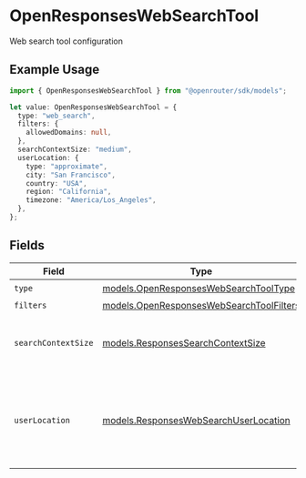 # OpenResponsesWebSearchTool

Web search tool configuration

## Example Usage

```typescript
import { OpenResponsesWebSearchTool } from "@openrouter/sdk/models";

let value: OpenResponsesWebSearchTool = {
  type: "web_search",
  filters: {
    allowedDomains: null,
  },
  searchContextSize: "medium",
  userLocation: {
    type: "approximate",
    city: "San Francisco",
    country: "USA",
    region: "California",
    timezone: "America/Los_Angeles",
  },
};
```

## Fields

| Field                                                                                                                           | Type                                                                                                                            | Required                                                                                                                        | Description                                                                                                                     | Example                                                                                                                         |
| ------------------------------------------------------------------------------------------------------------------------------- | ------------------------------------------------------------------------------------------------------------------------------- | ------------------------------------------------------------------------------------------------------------------------------- | ------------------------------------------------------------------------------------------------------------------------------- | ------------------------------------------------------------------------------------------------------------------------------- |
| `type`                                                                                                                          | [models.OpenResponsesWebSearchToolType](../models/openresponseswebsearchtooltype.md)                                            | :heavy_check_mark:                                                                                                              | N/A                                                                                                                             |                                                                                                                                 |
| `filters`                                                                                                                       | [models.OpenResponsesWebSearchToolFilters](../models/openresponseswebsearchtoolfilters.md)                                      | :heavy_minus_sign:                                                                                                              | N/A                                                                                                                             |                                                                                                                                 |
| `searchContextSize`                                                                                                             | [models.ResponsesSearchContextSize](../models/responsessearchcontextsize.md)                                                    | :heavy_minus_sign:                                                                                                              | Size of the search context for web search tools                                                                                 | medium                                                                                                                          |
| `userLocation`                                                                                                                  | [models.ResponsesWebSearchUserLocation](../models/responseswebsearchuserlocation.md)                                            | :heavy_minus_sign:                                                                                                              | User location information for web search                                                                                        | {<br/>"type": "approximate",<br/>"city": "San Francisco",<br/>"country": "USA",<br/>"region": "California",<br/>"timezone": "America/Los_Angeles"<br/>} |